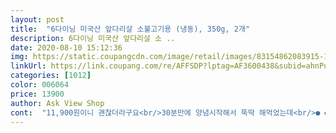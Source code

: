 ```yaml
---
layout: post 
title:  "6다이닝 미국산 앞다리살 소불고기용 (냉동), 350g, 2개" 
description: 6다이닝 미국산 앞다리살 소 ..
date: 2020-08-10 15:12:36 
img: https://static.coupangcdn.com/image/retail/images/83154862083915-199d4bd4-da6c-414b-8ec7-3b30a909cd3c.jpg 
linkUrl: https://link.coupang.com/re/AFFSDP?lptag=AF3600438&subid=ahnPublicAsk&pageKey=227333756&itemId=720231559&vendorItemId=4822365171&traceid=V0-113-6c97f3516231e2a9 
categories: [1012] 
color: 006064 
price: 13900 
author: Ask View Shop 
cont:  "11,900원이니 괜찮더라구요<br/>30분만에 양념시작해서 뚝딱 해먹었는데<br/>● ●진짜 도움 되셨으면 해서 시간내어 적습니다<br/>계속해서 여기서만 구매할것 같네요<br/>고기가 질기다는 평이 몇개 있어서<br/>근데 또 손 떨리니까 너무 비싼거 못사잖아요<br/>깔끔하고 담백해서 너무 만족하구 재구매의사 있습니다^^<br/>꼼꼼하고 빠르게 와주네요<br/>나가서 사먹으면 부재료가 무게에 따라<br/>남은 한팩으로는 신선한 야채와 곁들여<br/>냉동으로 350g 두개가<br/>너무 너무 맛있더라고요ㅠㅠ<br/>너무 오래 익혔던지 한것 같아요<br/>넉넉할줄은 미처 몰랐네요<br/>닉네임 처럼 레알솔직하게요! 도움이돼요 꾸욱 눌러주세용●●<br/>도전정신이 문제네여 ㅋㅋㅋ<br/>돈을 받으니까 손이 떨리잖아요 ㅜㅜ<br/>둘이서 아주 배터지게 먹었아요<br/>땟갈이 곱다해야하나ㅋ<br/>마라탕 먹으려고 갖은 재료 쿠팡으로 샀어요<br/>마라탕에서 진짜 중요한 고기!<br/>마트 안가고 로켓후레쉬로 장보기 넘 좋아요<br/>만족스러운 한끼 했답니다ㅎㅎ<br/>미국산 치고는 전혀 질긴감 없이 부드럽고<br/>밤에 급하게 로켓프레쉬로 주문했는데 이전에 한번 구매했을때 너무 맛있게먹어서 재구매하게 되었네요<br/>보통 수입소는 호주산을 먹었었는데, 6다이닝 미국산 앞다리살을 너무맛있게 먹고 신선해서<br/>살짝 걱정했는데 그건 아마도 조리중<br/>색깔도 붉은색에 핏물이 많지않아서 더 신선한느낌이구용<br/>샤브샤브 해먹어 보려고요<br/>숙주나물, 샤브샤브소고기, 납작당면,<br/>신랑도 이번 고기도 맛있다며<br/>신랑두 한우와 수입소 구분을 엄청 잘하는편인데 소불고기 버섯전골로 내놨더니 고기냄새없이 맛있다고 하더라구요.<br/><br/>액젓으로 바로 요리하는걸 보고<br/>약간의 해동후 핏물 닦으려고 보니<br/>양도 350g 2개에 이가격이면 정말 잘산것같아요.<br/>.<br/> 계속 이가격이면 좋겠네용 ㅜㅜ<br/>어느 프로그램에서 백종원이 불고기를 재우지 않고<br/>언능 다 먹고 또 구매하겠습니다<br/>엄지척 날려 줬네요ㅋㅋㅋㅋ<br/>여기서 냉동 소갈비살 먹어보고 너무 만족스러워서<br/>여지껏 사먹은 수입산 소불고기용중에서 젤 깔끔하고 신선한것같아요<br/>역시나 쿠팡 배송 다음날 아침 신선하고<br/>요정도가 딱 좋은것 같아요<br/>이 퀄리티에 전 너무 만족 스러웠습니다<br/>이미 재료도 많고 소스도 기름기가 있어서<br/>이번엔 앞다리살도 도전해 보려고 주문해봤어요<br/>이정도면 그냥 시켜먹는게 속 편할수도 있겠지만<br/>일단 한팩만 냉장고에 해동 넣어놓고<br/>입 쩍쩍 벌리고 받아 먹더라고요ㅋㅋㅋ<br/>잡내없이 너무 맛있게 잘먹었습니다 !<br/>잡내에 엄청 민감한편인데도 잡내1도 안나서<br/>재구매 의사 200% 추천합니다!!<br/>저녁에 조리했는데 350g이 이렇게 양이<br/>저도 이번에 따라해봤어요<br/>저희 애들 4살 6살인데 제비 새끼들 마냥<br/>적당한 기름기에 살코기도 많고<br/>정말 말도 안되는 이 가격에<br/>정말 배부르게 저희 네식구<br/>정말 신선해 보이더라고요<br/>진짜 필요하면 또 살꺼에요<br/>집들이 음식으로 소불고기 버섯전골을 하려구 급하게 샀어요.<br/><br/>첨엔 더 부드러운 부위 살까했는데<br/>특유의 수입 소냄새가 나지않아서 한우 불고기먹을때와 큰 차이없이 너무 맛있게 먹었어요<br/>팽이버섯, 느타리버섯, 목이버섯, 청경채, 자숙새우<br/>핏물도 거의 없고 색깔도 뻘건게<br/>하... <br/> 쓰고 보니 엄청 많아요<br/>하오츠마라소스, 푸주건두부면, 오뚜기사골곰탕,<br/>한번 끓일 때 딱 한팩 넣었어요<br/>" 
---
```

